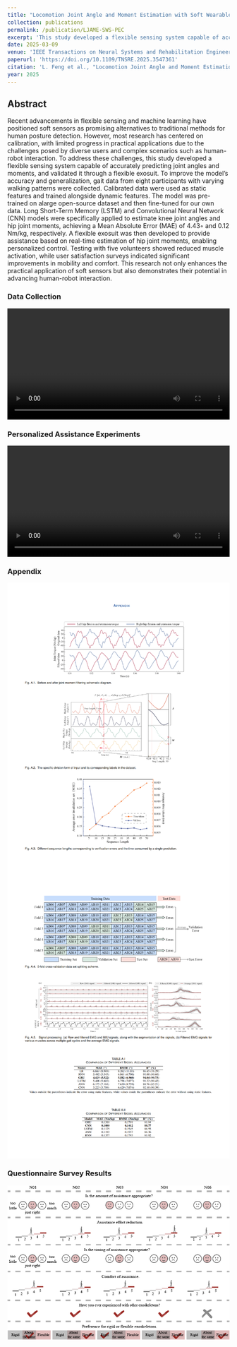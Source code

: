 ```yaml
---
title: "Locomotion Joint Angle and Moment Estimation with Soft Wearable Sensors for Personalized Exoskeleton Control"
collection: publications
permalink: /publication/LJAME-SWS-PEC
excerpt: 'This study developed a flexible sensing system capable of accurately predicting joint angles and moments, and validated it through a flexible exosuit. '
date: 2025-03-09
venue: 'IEEE Transactions on Neural Systems and Rehabilitation Engineering'
paperurl: 'https://doi.org/10.1109/TNSRE.2025.3547361'
citation: 'L. Feng et al., "Locomotion Joint Angle and Moment Estimation with Soft Wearable Sensors for Personalized Exosuit Control," in IEEE Transactions on Neural Systems and Rehabilitation Engineering, doi: 10.1109/TNSRE.2025.3547361.'
year: 2025
---
```

## Abstract
Recent advancements in flexible sensing and machine learning have positioned soft sensors as promising alternatives to traditional methods for human posture detection. However, most research has centered on calibration, with limited progress in practical applications due to the challenges posed by diverse users and complex scenarios such as human-robot interaction. To address these challenges, this study developed a flexible sensing system capable of accurately predicting joint angles and moments, and validated it through a flexible exosuit. To improve the model’s accuracy and generalization, gait data from eight participants with varying walking patterns were collected. Calibrated data were used as static features and trained alongside dynamic features. The model was pre-trained on alarge open-source dataset and then fine-tuned for our own data. Long Short-Term Memory (LSTM) and Convolutional Neural Network (CNN) models were specifically applied to estimate knee joint angles and hip joint moments, achieving a Mean Absolute Error (MAE) of 4.43◦ and 0.12 Nm/kg, respectively. A flexible exosuit was then developed to provide assistance based on real-time estimation of hip joint moments, enabling personalized control. Testing with five
 volunteers showed reduced muscle activation, while user satisfaction surveys indicated significant improvements in mobility and comfort. This research not only enhances the practical application of soft sensors but also demonstrates their potential in advancing human-robot interaction.

### Data Collection
<div style="display:flex;justify-content:center;">
<video width="600" controls>
  <source src="/images/publications/TNSRE/Data_collection_LOCO.mp4" type="video/mp4">
  Your browser does not support the video tag.
</video>
</div>

### Personalized Assistance Experiments
<div style="display:flex;justify-content:center;">
<video width="600" controls>
  <source src="/images/publications/TNSRE/Personalized.mp4" type="video/mp4">
  Your browser does not support the video tag.
</video>
</div>

### Appendix
<div style="display:flex;justify-content:center;">
   <img src="/images/publications/TNSRE/TNSRE_appendix_00.png" width="800" alt="Fig" style="margin:auto;">
</div>
<div style="display:flex;justify-content:center;">
   <img src="/images/publications/TNSRE/TNSRE_appendix_01.png" width="800" alt="Fig" style="margin:auto;">
</div>

### Questionnaire Survey Results
<div style="display:flex;justify-content:center;">
   <img src="/images/publications/TNSRE/WEN.png" width="600" alt="Fig" style="margin:auto;">
</div>
<br>

